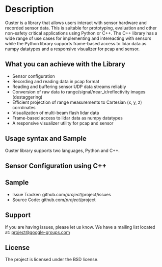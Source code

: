 Description
========

Ouster is a library that allows users interact with sensor hardware and recorded sensor data. This is suitable for prototyping, evaluation and other non-safety critical applications using Python or C++. The C++ library has a wide range of use cases for implementing and intereacting with sensors while the Python library supports frame-based access to lidar data as numpy datatypes and a responsive visualizer for pcap and sensor.


What you can achieve with the Library
--------

 - Sensor configuration
 - Recording and reading data in pcap format
 - Reading and buffering sensor UDP data streams reliably
 - Conversion of raw data to range/signal/near_ir/reflectivity images (destaggering)
 - Efficient projection of range measurements to Cartesian (x, y, z) corrdinates
 - Visualization of multi-beam flash lidar data
 - Frame-based access to lidar data as numpy datatypes
 - A responsive visualizer utility for pcap and sensor

Usage syntax and Sample
------------

Ouster library supports two languages, Python and C++. 


Sensor Configuration using C++
------------------------------


Sample
----------

- Issue Tracker: github.com/$project/$project/issues
- Source Code: github.com/$project/$project

Support
-------

If you are having issues, please let us know.
We have a mailing list located at: project@google-groups.com

License
-------

The project is licensed under the BSD license.
